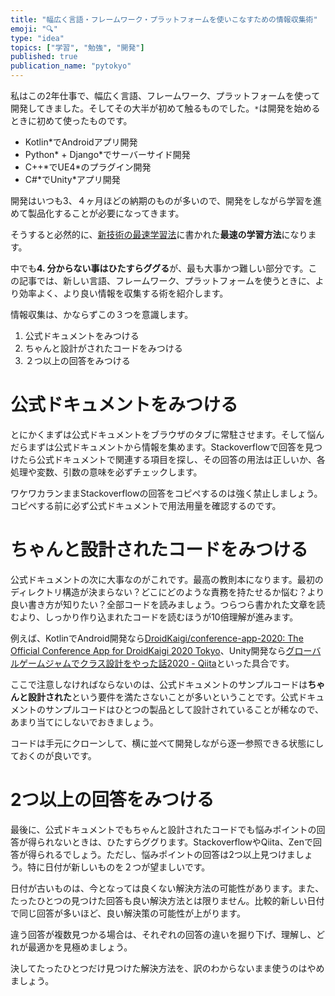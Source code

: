 ```yaml
---
title: "幅広く言語・フレームワーク・プラットフォームを使いこなすための情報収集術"
emoji: "🔍"
type: "idea"
topics: ["学習", "勉強", "開発"]
published: true
publication_name: "pytokyo"
---
```


私はこの2年仕事で、幅広く言語、フレームワーク、プラットフォームを使って開発してきました。そしてその大半が初めて触るものでした。`*`は開発を始めるときに初めて使ったものです。

- Kotlin*でAndroidアプリ開発
- Python* + Django*でサーバーサイド開発
- C++\*でUE4*のプラグイン開発
- C#\*でUnity*アプリ開発

開発はいつも3、４ヶ月ほどの納期のものが多いので、開発をしながら学習を進めて製品化することが必要になってきます。

そうすると必然的に、[新技術の最速学習法](https://zenn.dev/ataka/articles/44ce550d94623ef18c58)に書かれた**最速の学習方法**になります。

中でも**4. 分からない事はひたすらググる**が、最も大事かつ難しい部分です。この記事では、新しい言語、フレームワーク、プラットフォームを使うときに、より効率よく、より良い情報を収集する術を紹介します。

情報収集は、かならずこの３つを意識します。

1. 公式ドキュメントをみつける
2. ちゃんと設計がされたコードをみつける
3. ２つ以上の回答をみつける

# 公式ドキュメントをみつける

とにかくまずは公式ドキュメントをブラウザのタブに常駐させます。そして悩んだらまずは公式ドキュメントから情報を集めます。Stackoverflowで回答を見つけたら公式ドキュメントで関連する項目を探し、その回答の用法は正しいか、各処理や変数、引数の意味を必ずチェックします。

ワケワカランままStackoverflowの回答をコピペするのは強く禁止しましょう。コピペする前に必ず公式ドキュメントで用法用量を確認するのです。

# ちゃんと設計されたコードをみつける

公式ドキュメントの次に大事なのがこれです。最高の教則本になります。最初のディレクトリ構造が決まらない？どこにどのような責務を持たせるか悩む？より良い書き方が知りたい？全部コードを読みましょう。つらつら書かれた文章を読むより、しっかり作り込まれたコードを読むほうが10倍理解が進みます。

例えば、KotlinでAndroid開発なら[DroidKaigi/conference-app-2020: The Official Conference App for DroidKaigi 2020 Tokyo](https://github.com/DroidKaigi/conference-app-2020)、Unity開発なら[グローバルゲームジャムでクラス設計をやった話2020 - Qiita](https://qiita.com/toRisouP/items/6fdef63412db97970a11)といった具合です。

ここで注意しなければならないのは、公式ドキュメントのサンプルコードは**ちゃんと設計された**という要件を満たさないことが多いということです。公式ドキュメントのサンプルコードはひとつの製品として設計されていることが稀なので、あまり当てにしないでおきましょう。

コードは手元にクローンして、横に並べて開発しながら逐一参照できる状態にしておくのが良いです。

# 2つ以上の回答をみつける

最後に、公式ドキュメントでもちゃんと設計されたコードでも悩みポイントの回答が得られないときは、ひたすらググります。StackoverflowやQiita、Zenで回答が得られるでしょう。ただし、悩みポイントの回答は2つ以上見つけましょう。特に日付が新しいものを２つが望ましいです。

日付が古いものは、今となっては良くない解決方法の可能性があります。また、たったひとつの見つけた回答も良い解決方法とは限りません。比較的新しい日付で同じ回答が多いほど、良い解決策の可能性が上がります。

違う回答が複数見つかる場合は、それぞれの回答の違いを掘り下げ、理解し、どれが最適かを見極めましょう。

決してたったひとつだけ見つけた解決方法を、訳のわからないまま使うのはやめましょう。
